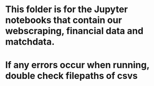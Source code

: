 # This folder is for the Jupyter notebooks that contain our webscraping, financial data and matchdata.
# If any errors occur when running, double check filepaths of csvs
